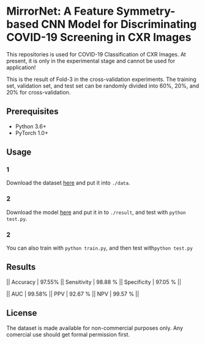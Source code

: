 # MirrorNet: A Feature Symmetry-based CNN Model for Discriminating COVID-19 Screening in CXR Images 

This repositories is used for COVID-19 Classification of CXR Images. At present, it is only in the experimental stage and cannot be used for application!

This is the result of Fold-3 in the cross-validation experiments. The training set, validation set, and test set can be randomly divided into 60%, 20%, and 20% for cross-validation.

## Prerequisites
- Python 3.6+
- PyTorch 1.0+

## Usage
### 1
Download the  dataset [here](https://drive.google.com/file/d/1f6Gs2SHJxSdZAbprgetLHFBWPdnp-oMf/view?usp=sharing) and put it into `./data`.
### 2
Download the model [here](https://drive.google.com/file/d/1DET5tgMmOQdPOehJR4nvZUJCcEsMIVC-/view?usp=sharing) and put it in to `./result`, and  test with `python test.py`.
### 2
You can also train with `python train.py`, and then test with`python test.py`

## Results
|| Accuracy | 97.55%      ||  Sensitivity | 98.88 %      ||  Specificity      | 97.05 %  ||

|| AUC      | 99.58%      ||  PPV         | 92.67 %      ||  NPV              | 99.57 %  ||

## License
The dataset is made available for non-commercial purposes only. Any comercial use should get formal permission first.
